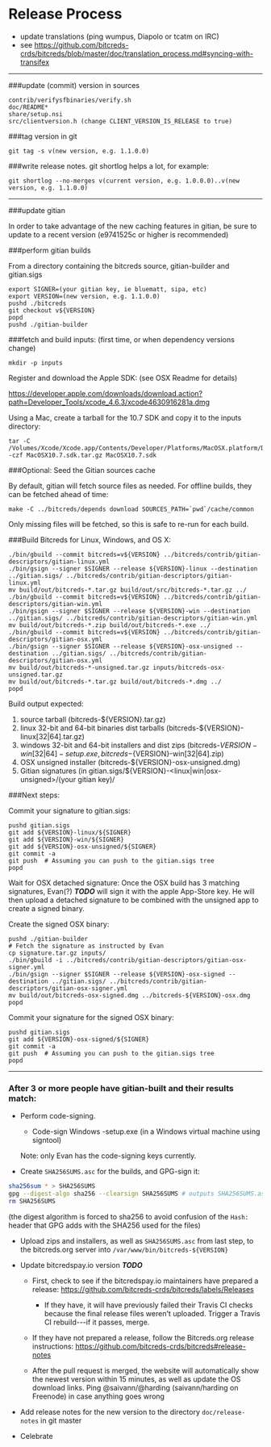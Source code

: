 Release Process
====================

* update translations (ping wumpus, Diapolo or tcatm on IRC)
* see https://github.com/bitcreds-crds/bitcreds/blob/master/doc/translation_process.md#syncing-with-transifex

* * *

###update (commit) version in sources

	contrib/verifysfbinaries/verify.sh
	doc/README*
	share/setup.nsi
	src/clientversion.h (change CLIENT_VERSION_IS_RELEASE to true)

###tag version in git

	git tag -s v(new version, e.g. 1.1.0.0)

###write release notes. git shortlog helps a lot, for example:

	git shortlog --no-merges v(current version, e.g. 1.0.0.0)..v(new version, e.g. 1.1.0.0)

* * *

###update gitian

 In order to take advantage of the new caching features in gitian, be sure to update to a recent version (e9741525c or higher is recommended)

###perform gitian builds

 From a directory containing the bitcreds source, gitian-builder and gitian.sigs

	export SIGNER=(your gitian key, ie bluematt, sipa, etc)
	export VERSION=(new version, e.g. 1.1.0.0)
	pushd ./bitcreds
	git checkout v${VERSION}
	popd
	pushd ./gitian-builder

###fetch and build inputs: (first time, or when dependency versions change)
 
	mkdir -p inputs

 Register and download the Apple SDK: (see OSX Readme for details)
 
 https://developer.apple.com/downloads/download.action?path=Developer_Tools/xcode_4.6.3/xcode4630916281a.dmg
 
 Using a Mac, create a tarball for the 10.7 SDK and copy it to the inputs directory:
 
	tar -C /Volumes/Xcode/Xcode.app/Contents/Developer/Platforms/MacOSX.platform/Developer/SDKs/ -czf MacOSX10.7.sdk.tar.gz MacOSX10.7.sdk

###Optional: Seed the Gitian sources cache

  By default, gitian will fetch source files as needed. For offline builds, they can be fetched ahead of time:

	make -C ../bitcreds/depends download SOURCES_PATH=`pwd`/cache/common

  Only missing files will be fetched, so this is safe to re-run for each build.

###Build Bitcreds for Linux, Windows, and OS X:

	./bin/gbuild --commit bitcreds=v${VERSION} ../bitcreds/contrib/gitian-descriptors/gitian-linux.yml
	./bin/gsign --signer $SIGNER --release ${VERSION}-linux --destination ../gitian.sigs/ ../bitcreds/contrib/gitian-descriptors/gitian-linux.yml
	mv build/out/bitcreds-*.tar.gz build/out/src/bitcreds-*.tar.gz ../
	./bin/gbuild --commit bitcreds=v${VERSION} ../bitcreds/contrib/gitian-descriptors/gitian-win.yml
	./bin/gsign --signer $SIGNER --release ${VERSION}-win --destination ../gitian.sigs/ ../bitcreds/contrib/gitian-descriptors/gitian-win.yml
	mv build/out/bitcreds-*.zip build/out/bitcreds-*.exe ../
	./bin/gbuild --commit bitcreds=v${VERSION} ../bitcreds/contrib/gitian-descriptors/gitian-osx.yml
	./bin/gsign --signer $SIGNER --release ${VERSION}-osx-unsigned --destination ../gitian.sigs/ ../bitcreds/contrib/gitian-descriptors/gitian-osx.yml
	mv build/out/bitcreds-*-unsigned.tar.gz inputs/bitcreds-osx-unsigned.tar.gz
	mv build/out/bitcreds-*.tar.gz build/out/bitcreds-*.dmg ../
	popd
  Build output expected:

  1. source tarball (bitcreds-${VERSION}.tar.gz)
  2. linux 32-bit and 64-bit binaries dist tarballs (bitcreds-${VERSION}-linux[32|64].tar.gz)
  3. windows 32-bit and 64-bit installers and dist zips (bitcreds-${VERSION}-win[32|64]-setup.exe, bitcreds-${VERSION}-win[32|64].zip)
  4. OSX unsigned installer (bitcreds-${VERSION}-osx-unsigned.dmg)
  5. Gitian signatures (in gitian.sigs/${VERSION}-<linux|win|osx-unsigned>/(your gitian key)/

###Next steps:

Commit your signature to gitian.sigs:

	pushd gitian.sigs
	git add ${VERSION}-linux/${SIGNER}
	git add ${VERSION}-win/${SIGNER}
	git add ${VERSION}-osx-unsigned/${SIGNER}
	git commit -a
	git push  # Assuming you can push to the gitian.sigs tree
	popd

  Wait for OSX detached signature:
	Once the OSX build has 3 matching signatures, Evan(?) ***TODO*** will sign it with the apple App-Store key.
	He will then upload a detached signature to be combined with the unsigned app to create a signed binary.

  Create the signed OSX binary:

	pushd ./gitian-builder
	# Fetch the signature as instructed by Evan
	cp signature.tar.gz inputs/
	./bin/gbuild -i ../bitcreds/contrib/gitian-descriptors/gitian-osx-signer.yml
	./bin/gsign --signer $SIGNER --release ${VERSION}-osx-signed --destination ../gitian.sigs/ ../bitcreds/contrib/gitian-descriptors/gitian-osx-signer.yml
	mv build/out/bitcreds-osx-signed.dmg ../bitcreds-${VERSION}-osx.dmg
	popd

Commit your signature for the signed OSX binary:

	pushd gitian.sigs
	git add ${VERSION}-osx-signed/${SIGNER}
	git commit -a
	git push  # Assuming you can push to the gitian.sigs tree
	popd

-------------------------------------------------------------------------

### After 3 or more people have gitian-built and their results match:

- Perform code-signing.

    - Code-sign Windows -setup.exe (in a Windows virtual machine using signtool)

  Note: only Evan has the code-signing keys currently.

- Create `SHA256SUMS.asc` for the builds, and GPG-sign it:
```bash
sha256sum * > SHA256SUMS
gpg --digest-algo sha256 --clearsign SHA256SUMS # outputs SHA256SUMS.asc
rm SHA256SUMS
```
(the digest algorithm is forced to sha256 to avoid confusion of the `Hash:` header that GPG adds with the SHA256 used for the files)

- Upload zips and installers, as well as `SHA256SUMS.asc` from last step, to the bitcreds.org server
  into `/var/www/bin/bitcreds-${VERSION}`

- Update bitcredspay.io version ***TODO***

  - First, check to see if the bitcredspay.io maintainers have prepared a
    release: https://github.com/bitcreds-crds/bitcreds/labels/Releases

      - If they have, it will have previously failed their Travis CI
        checks because the final release files weren't uploaded.
        Trigger a Travis CI rebuild---if it passes, merge.

  - If they have not prepared a release, follow the Bitcreds.org release
    instructions: https://github.com/bitcreds-crds/bitcreds#release-notes

  - After the pull request is merged, the website will automatically show the newest version within 15 minutes, as well
    as update the OS download links. Ping @saivann/@harding (saivann/harding on Freenode) in case anything goes wrong

- Add release notes for the new version to the directory `doc/release-notes` in git master

- Celebrate
